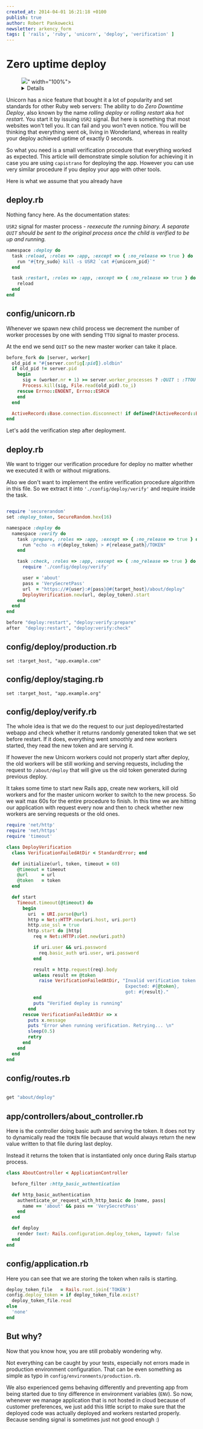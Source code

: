 ```yaml
---
created_at: 2014-04-01 16:21:18 +0100
publish: true
author: Robert Pankowecki
newsletter: arkency_form
tags: [ 'rails', 'ruby', 'unicorn', 'deploy', 'verification' ]
---
```


# Zero uptime deploy

<p>
  <figure>
    <img src="<%= src_fit("unicorn-restart/unicorn-kill-restart-verify-deploy-2-small.jpg") %>" width="100%">
    <details>
      <a href="http://www.flickr.com/photos/robboudon/6035265163/sizes/z/">Photo</a>
      remix available thanks to the courtesy of
      <a href="http://www.flickr.com/photos/robboudon/">Rob Boudon</a>.
      <a href="http://creativecommons.org/licenses/by/2.0/">CC BY 2.0</a>
    </details>
  </figure>
</p>

Unicorn has a nice feature that bought it a lot of popularity and set standards
for other Ruby web servers: The ability to do _Zero Downtime Deploy_, also known
by the name _rolling deploy_ or _rolling restart_ aka _hot restart_. You start it by issuing
`USR2` signal. But here is something that most websites won't tell you. It can fail
and you won't even notice. You will be thinking that everything went ok, living in Wonderland,
whereas in reality your deploy achieved uptime of exactly 0 seconds.

So what you need is a small verification procedure that everything worked as
expected. This article will demonstrate simple solution for achieving it
in case you are using `capistrano` for deploying the app. However you can use very similar
procedure if you deploy your app with other tools.

<!-- more -->

Here is what we assume that you already have

## deploy.rb

Nothing fancy here. As the documentation states:

`USR2` signal for master process - _reexecute the running binary. A separate
`QUIT` should be sent to the original process once the child is verified to be up and running._

```ruby
namespace :deploy do
  task :reload, :roles => :app, :except => { :no_release => true } do
    run "#{try_sudo} kill -s USR2 `cat #{unicorn_pid}`"
  end

  task :restart, :roles => :app, :except => { :no_release => true } do
    reload
  end
end
```

## config/unicorn.rb

Whenever we spawn new child process we decrement the number of worker
processes by one with sending `TTOU` signal to master process.

At the end we send `QUIT` so the new master worker can take it place.

```ruby
before_fork do |server, worker|
  old_pid = "#{server.config[:pid]}.oldbin"
  if old_pid != server.pid
    begin
      sig = (worker.nr + 1) >= server.worker_processes ? :QUIT : :TTOU
      Process.kill(sig, File.read(old_pid).to_i)
    rescue Errno::ENOENT, Errno::ESRCH
    end
  end

  ActiveRecord::Base.connection.disconnect! if defined?(ActiveRecord::Base)
end
```

Let's add the verification step after deployment.

## deploy.rb

We want to trigger our verification procedure for deploy no matter whether we
executed it with or without migrations.

Also we don't want to implement the entire verification procedure algorithm in
this file. So we extract it into `'./config/deploy/verify'` and require
inside the task.

```ruby

require 'securerandom'
set :deploy_token, SecureRandom.hex(16)

namespace :deploy do
  namespace :verify do
    task :prepare, :roles => :app, :except => { :no_release => true } do
      run "echo -n #{deploy_token} > #{release_path}/TOKEN"
    end

    task :check, :roles => :app, :except => { :no_release => true } do
      require './config/deploy/verify'

      user = 'about'
      pass = 'VerySecretPass'
      url  = "https://#{user}:#{pass}@#{target_host}/about/deploy"
      DeployVerification.new(url, deploy_token).start
    end
  end
end

before "deploy:restart", "deploy:verify:prepare"
after  "deploy:restart", "deploy:verify:check"
```

## config/deploy/production.rb

```
set :target_host, "app.example.com"
```

## config/deploy/staging.rb

```
set :target_host, "app.example.org"
```

## config/deploy/verify.rb

The whole idea is that we do the request to our just deployed/restarted webapp
and check whether it returns randomly generated token that we set before
restart. If it does, everything went smoothly and new workers started, they
read the new token and are serving it.

If however the new Unicorn workers could not properly start after deploy,
the old workers will be still working and serving requests, including the
request to `/about/deploy` that will give us the old token generated during
previous deploy.

It takes some time to start new Rails app, create new workers, kill old workers
and for the master unicorn worker to switch to the new process. So we wait max 60s
for the entire procedure to finish. In this time we are hitting our application
with request every now and then to check whether new workers are serving requests
or the old ones.

```ruby
require 'net/http'
require 'net/https'
require 'timeout'

class DeployVerification
  class VerificationFailedAtDir < StandardError; end

  def initialize(url, token, timeout = 60)
    @timeout = timeout
    @url     = url
    @token   = token
  end

  def start
    Timeout.timeout(@timeout) do
      begin
        uri  = URI.parse(@url)
        http = Net::HTTP.new(uri.host, uri.port)
        http.use_ssl = true
        http.start do |http|
          req = Net::HTTP::Get.new(uri.path)

          if uri.user && uri.password
            req.basic_auth uri.user, uri.password
          end

          result = http.request(req).body
          unless result == @token
            raise VerificationFailedAtDir, "Invalid verification token.
                                            Expected: #{@token},
                                            got: #{result}."
          end
          puts "Verified deploy is running"
        end
      rescue VerificationFailedAtDir => x
        puts x.message
        puts "Error when running verification. Retrying... \n"
        sleep(0.5)
        retry
      end
    end
  end
end
```

## config/routes.rb

```ruby

get "about/deploy"
```

## app/controllers/about_controller.rb

Here is the controller doing basic auth and serving the token. It does
not try to dynamically read the `TOKEN` file because that would
always return the new value written to that file during last deploy.

Instead it returns the token that is instantiated only once during Rails
startup process.

```ruby
class AboutController < ApplicationController

  before_filter :http_basic_authentication

  def http_basic_authentication
    authenticate_or_request_with_http_basic do |name, pass|
      name == 'about' && pass == 'VerySecretPass'
    end
  end

  def deploy
    render text: Rails.configuration.deploy_token, layout: false
  end
end
```

## config/application.rb

Here you can see that we are storing the token when rails is starting.

```ruby
deploy_token_file   = Rails.root.join('TOKEN')
config.deploy_token = if deploy_token_file.exist?
  deploy_token_file.read
else
  'none'
end
```

## But why?

Now that you know how, you are still probably wondering why.

Not everything can be caught by your tests, especially not errors made in
production environment configuration. That can be even something as simple as
typo in `config/environments/production.rb`.

We also experienced gems behaving differently and preventing app from being
started due to tiny difference in environment variables (`ENV`). So now,
whenever we manage application that is not hosted in cloud because of customer
preferences, we just add this little script to make sure that the deployed code
was actually deployed and workers restarted properly. Because sending signal
is sometimes just not good enough :)
